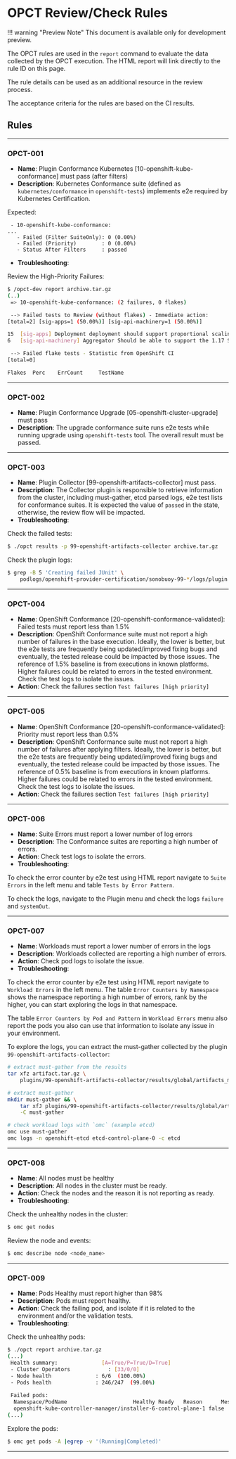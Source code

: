 # OPCT Review/Check Rules

!!! warning "Preview Note"
    This document is available only for development preview.

The OPCT rules are used in the `report` command to evaluate the data collected by
the OPCT execution. The HTML report will link directly to the rule ID on this page.

The rule details can be used as an additional resource in the review process.

The acceptance criteria for the rules are based on the CI results.

## Rules
___
### OPCT-001 <a name="OPCT-001"></a>

- **Name**: Plugin Conformance Kubernetes [10-openshift-kube-conformance] must pass (after filters)
- **Description**: Kubernetes Conformance suite (defined as `kubernetes/conformance` in `openshift-tests`) implements e2e required by Kubernetes Certification.

Expected:
```
 - 10-openshift-kube-conformance:
...
   - Failed (Filter SuiteOnly): 0 (0.00%)
   - Failed (Priority)        : 0 (0.00%)
   - Status After Filters     : passed
```

- **Troubleshooting**:

Review the High-Priority Failures:
```sh
$ /opct-dev report archive.tar.gz
(..)
 => 10-openshift-kube-conformance: (2 failures, 0 flakes)

 --> Failed tests to Review (without flakes) - Immediate action:
[total=2] [sig-apps=1 (50.00%)] [sig-api-machinery=1 (50.00%)]

15	[sig-apps] Deployment deployment should support proportional scaling [Conformance] [Suite:openshift/conformance/parallel/minimal] [Suite:k8s]
6	[sig-api-machinery] Aggregator Should be able to support the 1.17 Sample API Server using the current Aggregator [Conformance] [Suite:openshift/conformance/parallel/minimal] [Suite:k8s]

 --> Failed flake tests - Statistic from OpenShift CI
[total=0]

Flakes	Perc	ErrCount	 TestName

```
___
### OPCT-002 <a name="OPCT-002"></a>

- **Name**: Plugin Conformance Upgrade [05-openshift-cluster-upgrade] must pass
- **Description**: The upgrade conformance suite runs e2e tests while running upgrade using `openshift-tests` tool. The overall result must be passed.
___
### OPCT-003 <a name="OPCT-003"></a>

- **Name**: Plugin Collector [99-openshift-artifacts-collector] must pass.
- **Description**: The Collector plugin is responsible to retrieve information from the cluster, including must-gather, etcd parsed logs, e2e test lists for conformance suites. It is expected the value of `passed` in the state, otherwise, the review flow will be impacted.
- **Troubleshooting**:

Check the failed tests:
```sh
$ ./opct results -p 99-openshift-artifacts-collector archive.tar.gz
```

Check the plugin logs:
```sh
$ grep -B 5 'Creating failed JUnit' \
    podlogs/openshift-provider-certification/sonobuoy-99-*/logs/plugin.txt
```
___
### OPCT-004 <a name="OPCT-004"></a>

- **Name**: OpenShift Conformance [20-openshift-conformance-validated]: Failed tests must report less than 1.5%
- **Description**: OpenShift Conformance suite must not report a high number of failures in the base execution. Ideally, the lower is better, but the e2e tests are frequently being updated/improved fixing bugs and eventually, the tested release could be impacted by those issues. The reference of 1.5% baseline is from executions in known platforms. Higher failures could be related to errors in the tested environment. Check the test logs to isolate the issues.
- **Action**: Check the failures section `Test failures [high priority]`

___
### OPCT-005 <a name="OPCT-005"></a>
- **Name**: OpenShift Conformance [20-openshift-conformance-validated]: Priority must report less than 0.5%
- **Description**: OpenShift Conformance suite must not report a high number of failures after applying filters. Ideally, the lower is better, but the e2e tests are frequently being updated/improved fixing bugs and eventually, the tested release could be impacted by those issues. The reference of 0.5% baseline is from executions in known platforms. Higher failures could be related to errors in the tested environment. Check the test logs to isolate the issues.
- **Action**: Check the failures section `Test failures [high priority]`

___
### OPCT-006 <a name="OPCT-006"></a>
- **Name**: Suite Errors must report a lower number of log errors
- **Description**: The Conformance suites are reporting a high number of errors.
- **Action**: Check test logs to isolate the errors.
- **Troubleshooting**:

To check the error counter by e2e test using HTML report navigate to `Suite Errors` in the left menu and table `Tests by Error Pattern`.

To check the logs, navigate to the Plugin menu and check the logs `failure` and `systemOut`.

___
### OPCT-007 <a name="OPCT-007"></a>
- **Name**: Workloads must report a lower number of errors in the logs
- **Description**: Workloads collected are reporting a high number of errors.
- **Action**: Check pod logs to isolate the issue.
- **Troubleshooting**:

To check the error counter by e2e test using HTML report navigate to `Workload Errors` in the left menu. The table `Error Counters by Namespace` shows the namespace reporting a high number of errors, rank by the higher, you can start exploring the logs in that namespace.

The table `Error Counters by Pod and Pattern` in `Workload Errors` menu also report the pods
you also can use that information to isolate any issue in your environment.

To explore the logs, you can extract the must-gather collected by the plugin `99-openshift-artifacts-collector`:

```sh
# extract must-gather from the results
tar xfz artifact.tar.gz \
    plugins/99-openshift-artifacts-collector/results/global/artifacts_must-gather.tar.xz

# extract must-gather
mkdir must-gather && \
    tar xfJ plugins/99-openshift-artifacts-collector/results/global/artifacts_must-gather.tar.xz \
    -C must-gather

# check workload logs with `omc` (example etcd)
omc use must-gather
omc logs -n openshift-etcd etcd-control-plane-0 -c etcd
```
___
### OPCT-008 <a name="OPCT-008"></a>
- **Name**: All nodes must be healthy
- **Description**: All nodes in the cluster must be ready.
- **Action**: Check the nodes and the reason it is not reporting as ready.
- **Troubleshooting**:

Check the unhealthy nodes in the cluster:
```sh
$ omc get nodes
```

Review the node and events:
```sh
$ omc describe node <node_name>
```

___
### OPCT-009 <a name="OPCT-009"></a>
- **Name**: Pods Healthy must report higher than 98%
- **Description**: Pods must report healthy.
- **Action**: Check the failing pod, and isolate if it is related to the environment and/or the validation tests.
- **Troubleshooting**:

Check the unhealthy pods:
```sh
$ ./opct report archive.tar.gz
(...)
 Health summary:              [A=True/P=True/D=True]    
 - Cluster Operators            : [33/0/0]
 - Node health              : 6/6  (100.00%)
 - Pods health              : 246/247  (99.00%)
                        
 Failed pods:
  Namespace/PodName                     Healthy Ready   Reason      Message
  openshift-kube-controller-manager/installer-6-control-plane-1 false   False   PodFailed   
(...)
```

Explore the pods:
```sh
$ omc get pods -A |egrep -v '(Running|Completed)'
```
___
<!-- 
> Add new tests after "___" using the following template.
___
### OPCT-000 <a name="OPCT-000"></a>

**Name**: Rule Name

**Description**: Plugin description

**Actions**:

- action 1

-->
